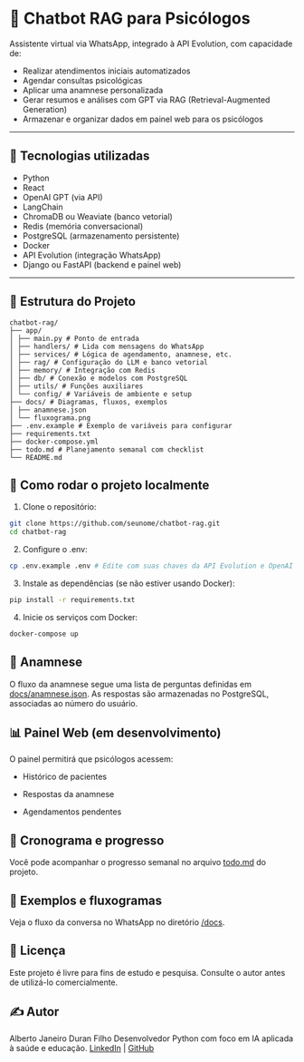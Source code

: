# 🤖 Chatbot RAG para Psicólogos

Assistente virtual via WhatsApp, integrado à API Evolution, com capacidade de:
- Realizar atendimentos iniciais automatizados
- Agendar consultas psicológicas
- Aplicar uma anamnese personalizada
- Gerar resumos e análises com GPT via RAG (Retrieval-Augmented Generation)
- Armazenar e organizar dados em painel web para os psicólogos

---

## 🚀 Tecnologias utilizadas

-  Python
-  React
-  OpenAI GPT (via API)
-  LangChain
-  ChromaDB ou Weaviate (banco vetorial)
-  Redis (memória conversacional)
-  PostgreSQL (armazenamento persistente)
-  Docker 
-  API Evolution (integração WhatsApp)
-  Django ou FastAPI (backend e painel web)

---

## 📂 Estrutura do Projeto
```
chatbot-rag/ 
├── app/ 
│ ├── main.py # Ponto de entrada 
│ ├── handlers/ # Lida com mensagens do WhatsApp 
│ ├── services/ # Lógica de agendamento, anamnese, etc. 
│ ├── rag/ # Configuração do LLM e banco vetorial 
│ ├── memory/ # Integração com Redis 
│ ├── db/ # Conexão e modelos com PostgreSQL 
│ ├── utils/ # Funções auxiliares 
│ └── config/ # Variáveis de ambiente e setup 
├── docs/ # Diagramas, fluxos, exemplos 
│ ├── anamnese.json 
│ └── fluxograma.png 
├── .env.example # Exemplo de variáveis para configurar 
├── requirements.txt 
├── docker-compose.yml 
├── todo.md # Planejamento semanal com checklist 
└── README.md
```

## 🧪 Como rodar o projeto localmente

1. Clone o repositório:
```bash
git clone https://github.com/seunome/chatbot-rag.git
cd chatbot-rag
```

2. Configure o .env:
```bash
cp .env.example .env # Edite com suas chaves da API Evolution e OpenAI
```

3. Instale as dependências (se não estiver usando Docker):
```bash
pip install -r requirements.txt
```

4. Inicie os serviços com Docker:
```bash
docker-compose up
```

## 🧠 Anamnese

O fluxo da anamnese segue uma lista de perguntas definidas em [docs/anamnese.json](docs/anamnese.json). As respostas são armazenadas no PostgreSQL, associadas ao número do usuário.

## 📊 Painel Web (em desenvolvimento)
O painel permitirá que psicólogos acessem:

- Histórico de pacientes

- Respostas da anamnese

- Agendamentos pendentes

## 📅 Cronograma e progresso

Você pode acompanhar o progresso semanal no arquivo [todo.md](./todo.md) do projeto.

## 📸 Exemplos e fluxogramas
Veja o fluxo da conversa no WhatsApp no diretório [/docs](./docs/).

## 📄 Licença
Este projeto é livre para fins de estudo e pesquisa.
Consulte o autor antes de utilizá-lo comercialmente.

## ✍️ Autor
Alberto Janeiro Duran Filho
Desenvolvedor Python com foco em IA aplicada à saúde e educação.
[LinkedIn](https://www.linkedin.com/in/alberto-janeiro) | [GitHub](https://github.com/AlbertoDuranFilho)

